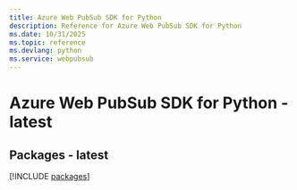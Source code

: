 ```yaml
---
title: Azure Web PubSub SDK for Python
description: Reference for Azure Web PubSub SDK for Python
ms.date: 10/31/2025
ms.topic: reference
ms.devlang: python
ms.service: webpubsub
---
```

# Azure Web PubSub SDK for Python - latest
## Packages - latest
[!INCLUDE [packages](web-pubsub-index.md)]